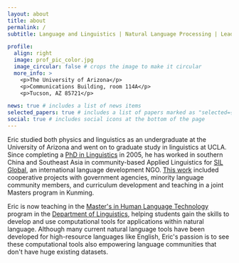 ```yaml
---
layout: about
title: about
permalink: /
subtitle: Language and Linguistics | Natural Language Processing | Leadership

profile:
  align: right
  image: prof_pic_color.jpg
  image_circular: false # crops the image to make it circular
  more_info: >
    <p>The University of Arizona</p>
    <p>Communications Building, room 114A</p>
    <p>Tucson, AZ 85721</p>

news: true # includes a list of news items
selected_papers: true # includes a list of papers marked as "selected={true}"
social: true # includes social icons at the bottom of the page
---
```


Eric studied both physics and linguistics as an undergraduate at the University of Arizona and went on to graduate study in linguistics at UCLA. Since completing a [PhD in Linguistics](https://linguistics.ucla.edu/ericjackson_dissertation2005/) in 2005, he has worked in southern China and Southeast Asia in community-based Applied Linguistics for [SIL Global](https://www.sil.org), an international language development NGO. [This work](https://www.sil.org/contributor/jackson-eric-m) included cooperative projects with government agencies, minority language community members, and curriculum development and teaching in a joint Masters program in Kunming.

Eric is now teaching in the [Master's in Human Language Technology](https://uazhlt.github.io/) program in the [Department of Linguistics](https://linguistics.arizona.edu/), helping students gain the skills to develop and use computational tools for applications within natural language. Although many current natural language tools have been developed for high-resource languages like English, Eric's passion is to see these computational tools also empowering language communities that don't have huge existing datasets.
